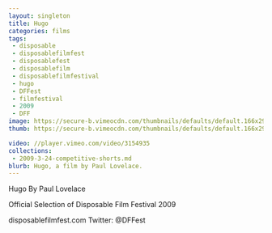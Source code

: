 ```yaml
---
layout: singleton
title: Hugo
categories: films
tags:
 - disposable
 - disposablefilmfest
 - disposablefest
 - disposablefilm
 - disposablefilmfestival
 - hugo
 - DFFest
 - filmfestival
 - 2009
 - DFF
image: https://secure-b.vimeocdn.com/thumbnails/defaults/default.166x295.jpg
thumb: https://secure-b.vimeocdn.com/thumbnails/defaults/default.166x295.jpg

video: //player.vimeo.com/video/3154935
collections:
 - 2009-3-24-competitive-shorts.md
blurb: Hugo, a film by Paul Lovelace.
---
```


Hugo
By Paul Lovelace

Official Selection of Disposable Film Festival 2009

disposablefilmfest.com
Twitter: @DFFest
